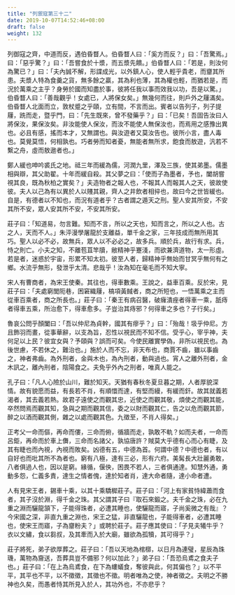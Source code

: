 ```yaml
---
title: "列禦寇第三十二"
date: 2019-10-07T14:52:46+08:00
draft: false
weight: 132
---
```




列御寇之齊，中道而反，遇伯昏瞀人。伯昏瞀人曰：「<span class="text-secondary">奚方而反？</span>」曰：「<span class="text-secondary">吾驚焉。</span>」曰：「<span class="text-secondary">惡乎驚？</span>」曰：「<span class="text-secondary">吾嘗食於十漿，而五漿先饋。</span>」伯昏瞀人曰：「<span class="text-secondary">若是，則汝何為驚已？</span>」曰：「<span class="text-secondary">夫內誠不解，形諜成光，以外鎮人心，使人輕乎貴老，而齏其所患。夫漿人特為食羹之貨，無多餘之贏，其為利也薄，其為權也輕，而猶若是，而況於萬乘之主乎？身勞於國而知盡於事，彼將任我以事而效我以功，吾是以驚。</span>」伯昏瞀人曰：「<span class="text-secondary">善哉觀乎！女處已，人將保女矣。</span>」無幾何而往，則戶外之屨滿矣。伯昏瞀人北面而立，敦杖蹙之乎頤，立有間，不言而出。賓者以告列子，列子提屨，跣而走，暨乎門，曰：「<span class="text-secondary">先生既來，曾不發藥乎？</span>」曰：「<span class="text-secondary">已矣！吾固告汝曰人將保汝，果保汝矣。非汝能使人保汝，而汝不能使人無保汝也，而焉用之感豫出異也。必且有感，搖而本才，又無謂也。與汝遊者又莫汝告也。彼所小言，盡人毒也。莫覺莫悟，何相孰也。巧者勞而知者憂，無能者無所求，飽食而敖遊，汎若不繫之舟，虛而敖遨者也。</span>」



鄭人緩也呻吟裘氏之地。祗三年而緩為儒，河潤九里，澤及三族，使其弟墨。儒墨相與辯，其父助翟。十年而緩自殺。其父夢之曰：「<span class="text-secondary">使而子為墨者，予也，闔胡嘗視其良，既為秋柏之實矣？</span>」夫造物者之報人也，不報其人而報其人之天，彼故使彼。夫人以己為有以異於人以賤其親，齊人之井飲者相捽也，故曰今之世皆緩也。自是，有德者以不知也，而況有道者乎？古者謂之遁天之刑。聖人安其所安，不安其所不安，眾人安其所不安，不安其所安。



莊子曰：「<span class="text-secondary">知道易，勿言難。知而不言，所以之天也，知而言之，所以之人也。古之人，天而不人。</span>」朱泙漫學屠龍於支離益，單千金之家，三年技成而無所用其巧。聖人以必不必，故無兵，眾人以不必必之，故多兵。順於兵，故行有求。兵，恃之則亡。小夫之知，不離苞苴竿牘，敝精神乎蹇淺，而欲兼濟道物，太一形虛。若是者，迷惑於宇宙，形累不知太初。彼至人者，歸精神乎無始而甘冥乎無何有之鄉。水流乎無形，發泄乎太清。悲哉乎！汝為知在毫毛而不知大寧。



宋人有曹商者，為宋王使秦。其往也，得車數乘。王說之，益車百乘。反於宋，見莊子曰：「<span class="text-secondary">夫處窮閭阨巷，困窘織屨，槁項黃馘者，商之所短也，一悟萬乘之主而從車百乘者，商之所長也。</span>」莊子曰：「<span class="text-secondary">秦王有病召醫，破癕潰痤者得車一乘，舐痔者得車五乘，所治愈下，得車愈多。子豈治其痔邪？何得車之多也？子行矣。</span>」



魯哀公問乎顏闔曰：「<span class="text-secondary">吾以仲尼為貞幹，國其有瘳乎？</span>」曰：「<span class="text-secondary">殆哉！圾乎仲尼。方且飾羽而畫，從事華辭，以支為旨，忍性以視民而不知不信。受乎心，宰乎神，夫何足以上民？彼宜女與？予頤與？誤而可矣。今使民離實學偽，非所以視民也。為後世慮，不若休之，難治也。</span>」施於人而不忘，非天布也，商賈不齒，雖以事齒之，神者弗齒。為外刑者，金與木也，為內刑者，動與過也。宵人之離外刑者，金木訊之，離內刑者，陰陽食之。夫免乎外內之刑者，唯真人能之。



孔子曰：「<span class="text-secondary">凡人心險於山川，難於知天。天猶有春秋冬夏旦暮之期，人者厚貌深情。故有貌愿而益，有長若不肖，有順懁而達，有堅而縵，有緩而釬。故其就義若渴者，其去義若熱。故君子遠使之而觀其忠，近使之而觀其敬，煩使之而觀其能，卒然問焉而觀其知，急與之期而觀其信，委之以財而觀其仁，告之以危而觀其節，醉之以酒而觀其側，雜之以處而觀其色。九徵至，不肖人得矣。</span>」



正考父一命而傴，再命而僂，三命而俯，循牆而走，孰敢不軌？如而夫者，一命而呂鉅，再命而於車上儛，三命而名諸父，孰協唐許？賊莫大乎德有心而心有睫，及其有睫也而內視，內視而敗矣。凶德有五，中德為首。何謂中德？中德也者，有以自好也而吡其所不為者也。窮有八極，達有三必，形有六府。美髯長大壯麗勇敢，八者俱過人也，因以是窮。緣循，偃佒，困畏不若人，三者俱通達。知慧外通，勇動多怨，仁義多責，達生之情者傀，達於知者肖，達大命者隨，達小命者遭。



人有見宋王者，錫車十乘，以其十乘驕穉莊子。莊子曰：「<span class="text-secondary">河上有家貧恃緯蕭而食者，其子沒於淵，得千金之珠。其父謂其子曰『取石來鍛之。夫千金之珠，必在九重之淵而驪龍頷下，子能得珠者，必遭其睡也，使驪龍而寤，子尚奚微之有哉』？今宋國之深，非直九重之淵也，宋王之猛，非直驪龍也，子能得車者，必遭其睡也，使宋王而寤，子為齏粉夫？</span>」或聘於莊子。莊子應其使曰：「<span class="text-secondary">子見夫犧牛乎？衣以文繡，食以芻叔，及其牽而入於大廟，雖欲為孤犢，其可得乎？</span>」



莊子將死，弟子欲厚葬之。莊子曰：「<span class="text-secondary">吾以天地為棺槨，以日月為連璧，星辰為珠璣，萬物為齎送，吾葬具豈不備邪？何以加此？</span>」弟子曰：「<span class="text-secondary">吾恐烏鳶之食夫子也。</span>」莊子曰：「<span class="text-secondary">在上為烏鳶食，在下為螻蟻食，奪彼與此，何其偏也？</span>」以不平平，其平也不平，以不徵徵，其徵也不徵。明者唯為之使，神者徵之。夫明之不勝神也久矣，而愚者恃其所見入於人，其功外也，不亦悲乎？